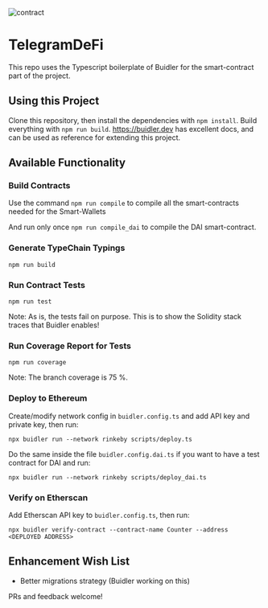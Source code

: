 ![contract](https://github.com/FrenchyPeanut/TelegramDeFi/workflows/contract/badge.svg)

# TelegramDeFi

This repo uses the Typescript boilerplate of Buidler for the smart-contract part of the project.

## Using this Project

Clone this repository, then install the dependencies with `npm install`. Build everything with `npm run build`. https://buidler.dev has excellent docs, and can be used as reference for extending this project.

## Available Functionality

### Build Contracts

Use the command `npm run compile` to compile all the smart-contracts needed for the Smart-Wallets

And run only once `npm run compile_dai` to compile the DAI smart-contract.

### Generate TypeChain Typings

`npm run build`

### Run Contract Tests

`npm run test`

Note: As is, the tests fail on purpose. This is to show the Solidity stack traces that Buidler enables!

### Run Coverage Report for Tests

`npm run coverage`

Note: The branch coverage is 75 %.

### Deploy to Ethereum

Create/modify network config in `buidler.config.ts` and add API key and private key, then run:

`npx buidler run --network rinkeby scripts/deploy.ts`

Do the same inside the file `buidler.config.dai.ts` if you want to have a test contract for DAI and run:

`npx buidler run --network rinkeby scripts/deploy_dai.ts`

### Verify on Etherscan

Add Etherscan API key to `buidler.config.ts`, then run:

`npx buidler verify-contract --contract-name Counter --address <DEPLOYED ADDRESS>`

## Enhancement Wish List

- Better migrations strategy (Buidler working on this)

PRs and feedback welcome!
